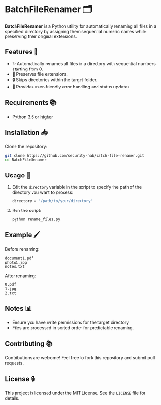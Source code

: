 # BatchFileRenamer 🗂

**BatchFileRenamer** is a Python utility for automatically renaming all files in a specified directory by assigning them sequential numeric names while preserving their original extensions.

## Features 🌟
- ✨ Automatically renames all files in a directory with sequential numbers starting from 0.
- 📝 Preserves file extensions.
- 🔒 Skips directories within the target folder.
- 🔔 Provides user-friendly error handling and status updates.

## Requirements 📚
- Python 3.6 or higher

## Installation 📥
Clone the repository:
```bash
git clone https://github.com/security-hab/batch-file-renamer.git
cd BatchFileRenamer
```

## Usage 🚀
1. Edit the `directory` variable in the script to specify the path of the directory you want to process:
   ```python
   directory = "/path/to/your/directory"
   ```

2. Run the script:
   ```bash
   python rename_files.py
   ```

## Example 🖌
Before renaming:
```
document1.pdf
photo1.jpg
notes.txt
```

After renaming:
```
0.pdf
1.jpg
2.txt
```

## Notes 📊
- Ensure you have write permissions for the target directory.
- Files are processed in sorted order for predictable renaming.

## Contributing 📚
Contributions are welcome! Feel free to fork this repository and submit pull requests.

## License 🔒
This project is licensed under the MIT License. See the `LICENSE` file for details.

